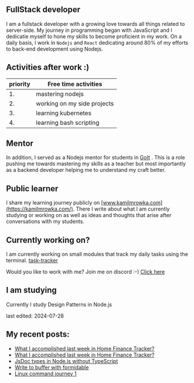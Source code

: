 ## FullStack developer
I am a fullstack developer with a growing love towards all things related to server-side. My journey in programming began with JavaScript and I dedicatie myself to hone my skills to become proficient in my work.
On a daily basis, I work in `Nodejs` and `React` dedicating around 80% of my efforts to back-end development using Nodejs.

## Activities after work  :)

| priority | Free time activities        |
| -------- | --------------------------- |
| 1.       | mastering nodejs            |
| 2.       | working on my side projects |
| 3.       | learning kubernetes         |
| 4.       | learning bash scripting     |

## Mentor
In addition, I served as a Nodejs mentor for students in [GoIt](https://goit.global/) . This is a role pushing me towards mastering my skills as a teacher but most importantly as a backend developer helping me to understand my craft better.

## Public learner
I share my learning journey publicly on [www.kamilmrowka.com](https://kamilmrowka.com/). There I write about what I am currently studying or working on as well as ideas and thoughts that arise after conversations with my students.

## Currently working on?
I am currently working on small modules that track my daily tasks using the terminal.
[task-tracker](https://github.com/KamilMr/task-tracker)

Would you like to work with me? Join me on discord :-)
[Click here](https://discord.gg/Rk3hME8rfq)

## I am studying
Currently I study Design Patterns in Node.js

last edited: 2024-07-28

## My recent posts:
<!-- BLOG-POST-LIST:START -->
- [What I accomplished last week in Home Finance Tracker?](https://kamilmrowka.com/posts/hft-workout-2)
- [What I accomplished last week in Home Finance Tracker?](https://kamilmrowka.com/posts/hft-workout)
- [JsDoc types in Node.js without TypeScript](https://kamilmrowka.com/posts/jsdoc-types)
- [Write to buffer with formidable](https://kamilmrowka.com/posts/formidable-write-to-buffer)
- [Linux command journey 1](https://kamilmrowka.com/posts/linux-commands-1)
<!-- BLOG-POST-LIST:END -->
